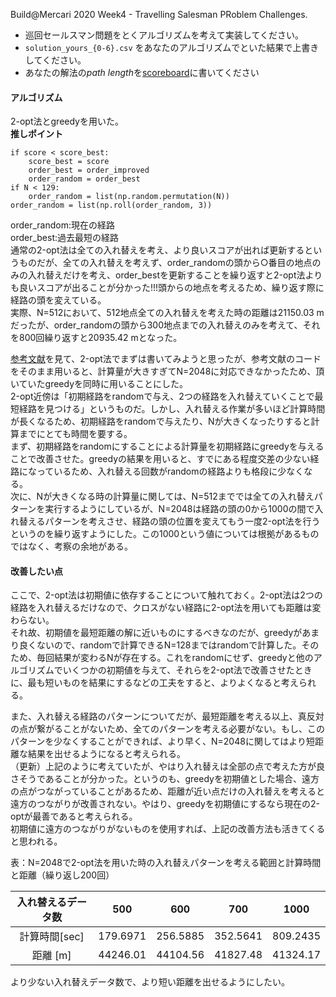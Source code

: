 Build@Mercari 2020 Week4 - Travelling Salesman PRoblem Challenges.

* 巡回セールスマン問題をとくアルゴリズムを考えて実装してください。
* `solution_yours_{0-6}.csv` をあなたのアルゴリズムでといた結果で上書きしてください。
* あなたの解法の*path length*を[scoreboard]に書いてください

[scoreboard]: https://docs.google.com/spreadsheets/d/1t4ScULZ7aZpDJL8i9AVFQfqL7sErjT5i3cmC1G5ecR8/edit?usp=sharing

<h4>アルゴリズム</h4>

2-opt法とgreedyを用いた。  
**推しポイント**  
```
if score < score_best:
    score_best = score 
    order_best = order_improved  
    order_random = order_best
if N < 129:  
    order_random = list(np.random.permutation(N))
order_random = list(np.roll(order_random, 3)) 
```
order_random:現在の経路  
order_best:過去最短の経路  
通常の2-opt法は全ての入れ替えを考え、より良いスコアが出れば更新するというものだが、全ての入れ替えを考えず、order_randomの頭から○番目の地点のみの入れ替えだけを考え、order_bestを更新することを繰り返すと2-opt法よりも良いスコアが出ることが分かった!!!頭からの地点を考えるため、繰り返す際に経路の頭を変えている。  
実際、N=512において、512地点全ての入れ替えを考えた時の距離は21150.03 mだったが、order_randomの頭から300地点までの入れ替えのみを考えて、それを800回繰り返すと20935.42 mとなった。



[参考文献]を見て、2-opt法でまずは書いてみようと思ったが、参考文献のコードをそのまま用いると、計算量が大きすぎてN=2048に対応できなかったため、頂いていたgreedyを同時に用いることにした。  
2-opt近傍は「初期経路をrandomで与え、2つの経路を入れ替えていくことで最短経路を見つける」というものだ。しかし、入れ替える作業が多いほど計算時間が長くなるため、初期経路をrandomで与えたり、Nが大きくなったりすると計算までにとても時間を要する。  
まず、初期経路をrandomにすることによる計算量を初期経路にgreedyを与えることで改善させた。greedyの結果を用いると、すでにある程度交差の少ない経路になっているため、入れ替える回数がrandomの経路よりも格段に少なくなる。  
次に、Nが大きくなる時の計算量に関しては、N=512まででは全ての入れ替えパターンを実行するようにしているが、N=2048は経路の頭の0から1000の間で入れ替えるパターンを考えさせ、経路の頭の位置を変えてもう一度2-opt法を行うというのを繰り返すようにした。この1000という値については根拠があるものではなく、考察の余地がある。  


<h4>改善したい点</h4>

ここで、2-opt法は初期値に依存することについて触れておく。2-opt法は2つの経路を入れ替えるだけなので、クロスがない経路に2-opt法を用いても距離は変わらない。  
それ故、初期値を最短距離の解に近いものにするべきなのだが、greedyがあまり良くないので、randomで計算できるN=128まではrandomで計算した。そのため、毎回結果が変わるNが存在する。これをrandomにせず、greedyと他のアルゴリズムでいくつかの初期値を与えて、それらを2-opt法で改善させたときに、最も短いものを結果にするなどの工夫をすると、よりよくなると考えられる。

また、入れ替える経路のパターンについてだが、最短距離を考える以上、真反対の点が繋がることがないため、全てのパターンを考える必要がない。もし、このパターンを少なくすることができれば、より早く、N=2048に関してはより短距離な結果を出せるようになると考えられる。  
（更新）上記のように考えていたが、やはり入れ替えは全部の点で考えた方が良さそうであることが分かった。というのも、greedyを初期値とした場合、遠方の点がつながっていることがあるため、距離が近い点だけの入れ替えを考えると遠方のつながりが改善されない。やはり、greedyを初期値にするなら現在の2-optが最善であると考えられる。  
初期値に遠方のつながりがないものを使用すれば、上記の改善方法も活きてくると思われる。

表：N=2048で2-opt法を用いた時の入れ替えパターンを考える範囲と計算時間と距離（繰り返し200回）

|入れ替えるデータ数| 500| 600 | 700 | 1000 |
| :---: | :---: | :---: | :---: | :---: |
| 計算時間[sec]| 179.6971 | 256.5885 | 352.5641 | 809.2435 |
| 距離 [m] | 44246.01 | 44104.56 | 41827.48 | 41324.17 |

より少ない入れ替えデータ数で、より短い距離を出せるようにしたい。

[参考文献]: http://codecrafthouse.jp/p/2016/08/traveling-salesman-problem/#opt